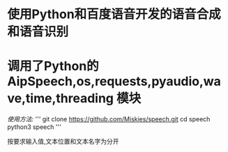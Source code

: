 # 使用Python和百度语音开发的语音合成和语音识别

# 调用了Python的AipSpeech,os,requests,pyaudio,wave,time,threading 模块

*使用方法:* 
'''
git clone https://github.com/Miskies/speech.git 
cd speech
python3 speech
''' 

按要求输入值,文本位置和文本名字为分开

